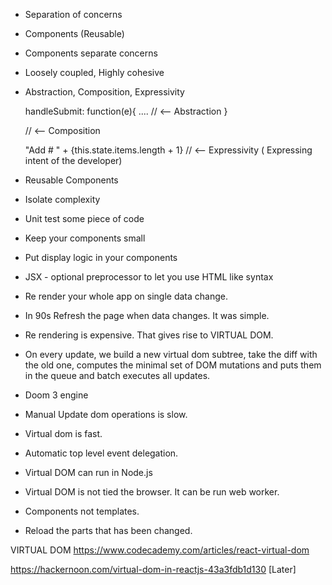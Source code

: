 
* Separation of concerns

* Components (Reusable)

* Components separate concerns

* Loosely coupled, Highly cohesive

* Abstraction, Composition, Expressivity

  handleSubmit: function(e){
   ....                             // <-- Abstraction
  }


  <TodoList items={this.state}>                       // <-- Composition

  <a> "Add # " + {this.state.items.length + 1} </a>   // <-- Expressivity ( Expressing intent of the developer)


* Reusable Components

* Isolate complexity

* Unit test some piece of code

* Keep your components small

* Put display logic in your components

* JSX - optional preprocessor to let you use HTML like syntax

* Re render your whole app on single data change.

* In 90s Refresh the page when data changes. It was simple.

* Re rendering is expensive. That gives rise to VIRTUAL DOM.

* On every update, we build a new virtual dom subtree, take the diff with the old one, computes the minimal set of DOM mutations and puts them in the queue and batch executes all updates.

* Doom 3 engine

* Manual Update dom operations is slow.

* Virtual dom is fast.

* Automatic top level event delegation.

* Virtual DOM can run in Node.js

* Virtual DOM is not tied the browser. It can be run web worker.

* Components not templates.

* Reload the parts that has been changed.


VIRTUAL DOM
https://www.codecademy.com/articles/react-virtual-dom

https://hackernoon.com/virtual-dom-in-reactjs-43a3fdb1d130 [Later]